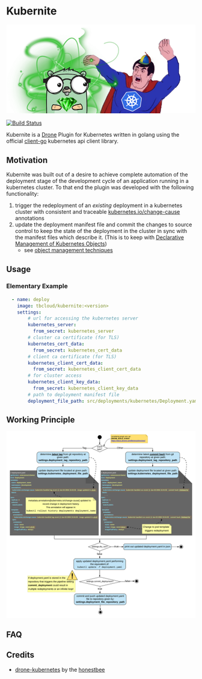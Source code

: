 # Kubernite
![kubernite](https://github.com/andile-innovation/kubernite/blob/master/images/kubernite.png?raw=true)

[![Build Status](https://cloud.drone.io/api/badges/andile-innovation/kubernite/status.svg)](https://cloud.drone.io/andile-innovation/kubernite)

Kubernite is a [Drone](https://drone.io/) Plugin for Kubernetes written in golang using the official [client-go](https://github.com/kubernetes/client-go) kubernetes api client library.
## Motivation
Kubernite was built out of a desire to achieve complete automation of the deployment stage of the development cycle of an application running in a kubernetes cluster.
To that end the plugin was developed with the following functionality:
1. trigger the redeployment of an *existing* deployment in a kubernetes cluster with consistent and traceable [kubernetes.io/change-cause](https://kubernetes.io/docs/concepts/workloads/controllers/deployment/#checking-rollout-history-of-a-deployment) annotations
2. update the deployment manifest file and commit the changes to source control to keep the state of the deployment in the cluster in sync with the manifest files which describe it. (This is to keep with [Declarative Management of Kubernetes Objects](https://kubernetes.io/docs/tasks/manage-kubernetes-objects/declarative-config/))
   - see [object management techniques](https://kubernetes.io/docs/concepts/overview/working-with-objects/object-management/) 
## Usage
### Elementary Example
```yaml
  - name: deploy
    image: tbcloud/kubernite:<version>
    settings:
        # url for accessing the kubernetes server
        kubernetes_server:
          from_secret: kubernetes_server
        # cluster ca certificate (for TLS)
        kubernetes_cert_data:
          from_secret: kubernetes_cert_data
        # client ca certificate (for TLS)
        kubernetes_client_cert_data:
          from_secret: kubernetes_client_cert_data
        # for cluster access
        kubernetes_client_key_data:
          from_secret: kubernetes_client_key_data
        # path to deployment manifest file
        deployment_file_path: src/deployments/kubernetes/Deployment.yaml
```
## Working Principle
![working principle](https://github.com/andile-innovation/kubernite/blob/master/images/work_flow.png?raw=true)
## FAQ
## Credits
- [drone-kubernetes](https://github.com/honestbee/drone-kubernetes) by the [honestbee](https://github.com/honestbee)